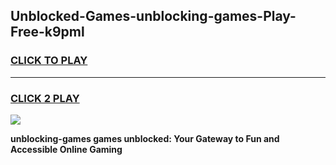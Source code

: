 
## Unblocked-Games-unblocking-games-Play-Free-k9pml
<h3>
<a href="https://premium76.site?title=unblocking-games&ref=09A">CLICK TO PLAY</a></h3>
<hr>

<h3>
<a href="https://premium76.site?title=unblocking-games&ref=09A">CLICK 2 PLAY</a>
  
</h3>

<a href="https://premium76.site?title=unblocking-games&ref=09A"><img src="https://clearcache.store/games.png"></a>


**unblocking-games games unblocked: Your Gateway to Fun and Accessible Online Gaming**
